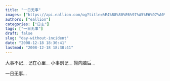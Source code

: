 ```yaml
---
title: "一日无事"
images: ["https://api.eallion.com/og?title=%E4%B8%80%E6%97%A5%E6%97%A0%E4%BA%8B"]
authors: ["eallion"]
categories: ["日志"]
tags: ["一日无事"]
draft: false
slug: "day-without-incident"
date: "2008-12-18 18:30:41"
lastmod: "2008-12-18 18:30:41"
---
```


大事不记... 记在心里...
小事别记... 抛向脑后...

一日无事...
